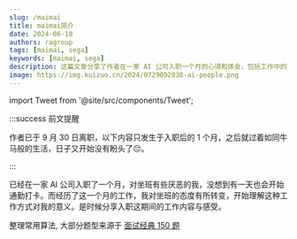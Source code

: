 ```yaml
---
slug: /maimai
title: maimai简介
date: 2024-06-10
authors: ragroup
tags: [maimai, sega]
keywords: [maimai, sega]
description: 这篇文章分享了作者在一家 AI 公司入职一个月的心得和体会，包括工作中的挑战与成长。
image: https://img.kuizuo.cn/2024/0729092038-ai-people.png
---
```


import Tweet from '@site/src/components/Tweet';

:::success 前文提醒

作者已于 9 月 30 日离职，以下内容只发生于入职后的 1 个月，之后就过着如同牛马般的生活，日子又开始没有盼头了😔。


::: 

已经在一家 AI 公司入职了一个月，对坐班有些厌恶的我，没想到有一天也会开始通勤打卡。而经历了这一个月的工作，我对坐班的态度有所转变，开始理解这种工作方式对我的意义。是时候分享入职这期间的工作内容与感受。

<!-- truncate -->

整理常用算法, 大部分题型来源于 [面试经典 150 题](https://leetcode.cn/studyplan/top-interview-150/)
